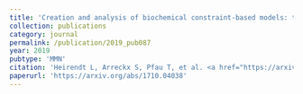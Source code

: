 ```yaml
---
title: 'Creation and analysis of biochemical constraint-based models: the COBRA Toolbox v3.0'
collection: publications
category: journal
permalink: /publication/2019_pub087
year: 2019
pubtype: 'MMN'
citation: 'Heirendt L, Arreckx S, Pfau T, et al. <a href="https://arxiv.org/abs/1710.04038">Creation and analysis of biochemical constraint-based models: the COBRA Toolbox v3.0</a>. 2019. <i>Nat Protocols</i>, in press'
paperurl: 'https://arxiv.org/abs/1710.04038'
---
```

